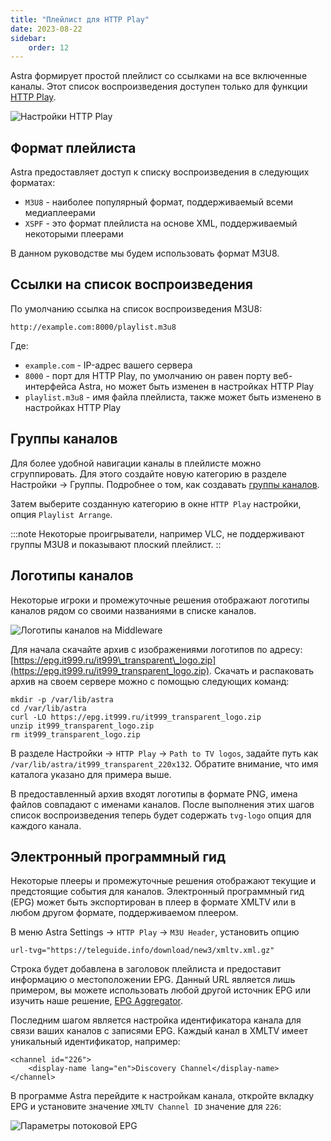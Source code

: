 ```yaml
---
title: "Плейлист для HTTP Play"
date: 2023-08-22
sidebar:
    order: 12
---
```


Astra формирует простой плейлист со ссылками на все включенные каналы. Этот список воспроизведения доступен только для функции [HTTP Play](/ru/astra/delivery/http-play).

![Настройки HTTP Play](https://cdn.cesbo.com/help/astra/delivery/http-hls/playlist/http-play.png)

## Формат плейлиста[](/ru/astra/delivery/playlist#playlist-format)

Astra предоставляет доступ к списку воспроизведения в следующих форматах:

- `M3U8` - наиболее популярный формат, поддерживаемый всеми медиаплеерами
- `XSPF` - это формат плейлиста на основе XML, поддерживаемый некоторыми плеерами

В данном руководстве мы будем использовать формат M3U8.

## Ссылки на список воспроизведения[](/ru/astra/delivery/playlist#links-to-the-playlist)

По умолчанию ссылка на список воспроизведения M3U8:

```
http://example.com:8000/playlist.m3u8
```

Где:

- `example.com` - IP-адрес вашего сервера
- `8000` - порт для HTTP Play, по умолчанию он равен порту веб-интерфейса Astra, но может быть изменен в настройках HTTP Play
- `playlist.m3u8` - имя файла плейлиста, также может быть изменено в настройках HTTP Play

## Группы каналов[](/ru/astra/delivery/playlist#channel-groups)

Для более удобной навигации каналы в плейлисте можно сгруппировать. Для этого создайте новую категорию в разделе Настройки -> Группы. Подробнее о том, как создавать [группы каналов](/ru/astra/admin-guide/channel-groups).

Затем выберите созданную категорию в окне `HTTP Play` настройки, опция `Playlist Arrange`.

:::note Некоторые проигрыватели, например VLC, не поддерживают группы M3U8 и показывают плоский плейлист. ::

## Логотипы каналов[](/ru/astra/delivery/playlist#channel-logos)

Некоторые игроки и промежуточные решения отображают логотипы каналов рядом со своими названиями в списке каналов.

![Логотипы каналов на Middleware](https://cdn.cesbo.com/help/astra/delivery/http-hls/playlist/mw.jpg)

Для начала скачайте архив с изображениями логотипов по адресу: [https://epg.it999.ru/it999\_transparent\_logo.zip](https://epg.it999.ru/it999_transparent_logo.zip). Скачать и распаковать архив на своем сервере можно с помощью следующих команд:

```
mkdir -p /var/lib/astra
cd /var/lib/astra
curl -LO https://epg.it999.ru/it999_transparent_logo.zip
unzip it999_transparent_logo.zip
rm it999_transparent_logo.zip
```

В разделе Настройки -> `HTTP Play` -> `Path to TV logos`, задайте путь как `/var/lib/astra/it999_transparent_220x132`. Обратите внимание, что имя каталога указано для примера выше.

В предоставленный архив входят логотипы в формате PNG, имена файлов совпадают с именами каналов. После выполнения этих шагов список воспроизведения теперь будет содержать `tvg-logo` опция для каждого канала.

## Электронный программный гид[](/ru/astra/delivery/playlist#electronic-program-guide)

Некоторые плееры и промежуточные решения отображают текущие и предстоящие события для каналов. Электронный программный гид (EPG) может быть экспортирован в плеер в формате XMLTV или в любом другом формате, поддерживаемом плеером.

В меню Astra Settings -> `HTTP Play` -> `M3U Header`, установить опцию

```
url-tvg="https://teleguide.info/download/new3/xmltv.xml.gz"
```

Строка будет добавлена в заголовок плейлиста и предоставит информацию о местоположении EPG. Данный URL является лишь примером, вы можете использовать любой другой источник EPG или изучить наше решение, [EPG Aggregator](/ru/astra/admin-guide/epg).

Последним шагом является настройка идентификатора канала для связи ваших каналов с записями EPG. Каждый канал в XMLTV имеет уникальный идентификатор, например:

```
<channel id="226">
    <display-name lang="en">Discovery Channel</display-name>
</channel>
```

В программе Astra перейдите к настройкам канала, откройте вкладку EPG и установите значение `XMLTV Channel ID` значение для `226`:

![Параметры потоковой EPG](https://cdn.cesbo.com/help/astra/delivery/http-hls/playlist/stream-epg.png)
